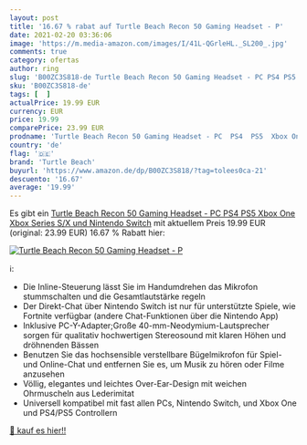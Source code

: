 ```yaml
---
layout: post
title: '16.67 % rabat auf Turtle Beach Recon 50 Gaming Headset - P'
date: 2021-02-20 03:36:06
image: 'https://m.media-amazon.com/images/I/41L-QGrleHL._SL200_.jpg'
comments: true
category: ofertas
author: ring
slug: 'B00ZC3S818-de Turtle Beach Recon 50 Gaming Headset - PC PS4 PS5 Xbox One...'
sku: 'B00ZC3S818-de'
tags: [  ]
actualPrice: 19.99 EUR
currency: EUR
price: 19.99
comparePrice: 23.99 EUR
prodname: 'Turtle Beach Recon 50 Gaming Headset - PC  PS4  PS5  Xbox One  Xbox Series S/X und Nintendo Switch'
country: 'de'
flag: '🇩🇪'
brand: 'Turtle Beach'
buyurl: 'https://www.amazon.de/dp/B00ZC3S818/?tag=tolees0ca-21'
descuento: '16.67'
average: '19.99'
---
```


Es gibt ein [Turtle Beach Recon 50 Gaming Headset - PC  PS4  PS5  Xbox One  Xbox Series S/X und Nintendo Switch](https://www.amazon.de/dp/B00ZC3S818/?tag=tolees0ca-21) mit aktuellem Preis 19.99 EUR (original: 23.99 EUR) 16.67 % Rabatt hier:

[![Turtle Beach Recon 50 Gaming Headset - P](https://m.media-amazon.com/images/I/41L-QGrleHL._SL200_.jpg)](https://www.amazon.de/dp/B00ZC3S818/?tag=tolees0ca-21)

ℹ️:

- Die Inline-Steuerung lässt Sie im Handumdrehen das Mikrofon stummschalten und die Gesamtlautstärke regeln
- Der Direkt-Chat über Nintendo Switch ist nur für unterstützte Spiele, wie Fortnite verfügbar (andere Chat-Funktionen über die Nintendo App)
- Inklusive PC-Y-Adapter;Große 40-mm-Neodymium-Lautsprecher sorgen für qualitativ hochwertigen Stereosound mit klaren Höhen und dröhnenden Bässen
- Benutzen Sie das hochsensible verstellbare Bügelmikrofon für Spiel- und Online-Chat und entfernen Sie es, um Musik zu hören oder Filme anzusehen
- Völlig, elegantes und leichtes Over-Ear-Design mit weichen Ohrmuscheln aus Lederimitat
- Universell kompatibel mit fast allen PCs, Nintendo Switch, und Xbox One und PS4/PS5 Controllern

[🛒 kauf es hier!!](https://www.amazon.de/dp/B00ZC3S818/?tag=tolees0ca-21)
